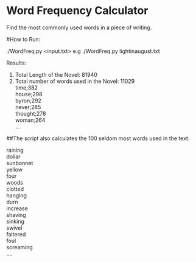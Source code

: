Word Frequency Calculator
=========================


Find the most commonly used words in a piece of writing.

#How to Run:

./WordFreq.py <input.txt>
e.g ./WordFreq.py lightinaugust.txt

Results:
1. Total Length of the Novel: 81940<br />
2. Total number of words used in the Novel: 11029<br />
	time;382<br />
	house;298<br />
	byron;292<br />
	never;285<br />
	thought;278<br />
	woman;264<br />
	...

##The script also calculates the 100 seldom most words used in the text:

raining<br />
dollar<br />
sunbonnet<br />
yellow<br />
four<br />
woods<br />
clotted<br />
hanging<br />
durn<br />
increase<br />
shaving<br />
sinking<br />
swivel<br />
faltered<br />
foul<br />
screaming<br />
....
